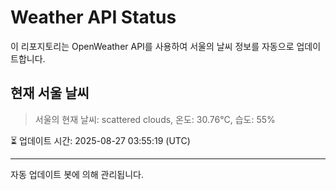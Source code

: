 
# Weather API Status

이 리포지토리는 OpenWeather API를 사용하여 서울의 날씨 정보를 자동으로 업데이트합니다.

## 현재 서울 날씨
> 서울의 현재 날씨: scattered clouds, 온도: 30.76°C, 습도: 55%

⏳ 업데이트 시간: 2025-08-27 03:55:19 (UTC)

---
자동 업데이트 봇에 의해 관리됩니다.
